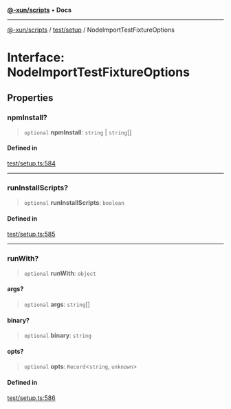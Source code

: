 [**@-xun/scripts**](../../../README.md) • **Docs**

***

[@-xun/scripts](../../../README.md) / [test/setup](../README.md) / NodeImportTestFixtureOptions

# Interface: NodeImportTestFixtureOptions

## Properties

### npmInstall?

> `optional` **npmInstall**: `string` \| `string`[]

#### Defined in

[test/setup.ts:584](https://github.com/Xunnamius/xscripts/blob/d6d7a7ba960d4afbaeb1cb7202a4cb4c1a4e6c33/test/setup.ts#L584)

***

### runInstallScripts?

> `optional` **runInstallScripts**: `boolean`

#### Defined in

[test/setup.ts:585](https://github.com/Xunnamius/xscripts/blob/d6d7a7ba960d4afbaeb1cb7202a4cb4c1a4e6c33/test/setup.ts#L585)

***

### runWith?

> `optional` **runWith**: `object`

#### args?

> `optional` **args**: `string`[]

#### binary?

> `optional` **binary**: `string`

#### opts?

> `optional` **opts**: `Record`\<`string`, `unknown`\>

#### Defined in

[test/setup.ts:586](https://github.com/Xunnamius/xscripts/blob/d6d7a7ba960d4afbaeb1cb7202a4cb4c1a4e6c33/test/setup.ts#L586)
